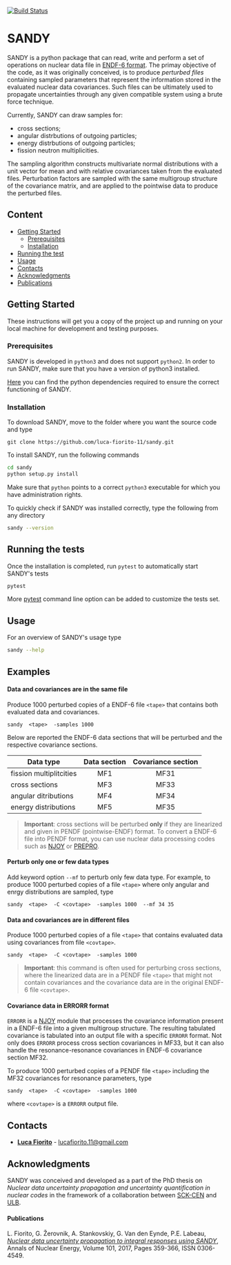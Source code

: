 [![Build Status](https://travis-ci.org/luca-fiorito-11/sandy.svg?branch=devel)](https://travis-ci.org/luca-fiorito-11/sandy)

# SANDY

SANDY is a python package that can read, write and perform a set of operations on nuclear data file in 
[ENDF-6 format](https://www.oecd-nea.org/dbdata/data/manual-endf/endf102.pdf).
The primay objective of the code, as it was originally conceived, is to produce *perturbed files* containing sampled parameters 
that represent the information stored in the evaluated nuclear data covariances.
Such files can be ultimately used to propagate uncertainties through any given compatible system using a brute force technique.

Currently, SANDY can draw samples for:
 - cross sections;
 - angular distrbutions of outgoing particles;
 - energy distrbutions of outgoing particles;
 - fission neutron multiplicities.
 
The sampling algorithm constructs multivariate normal distributions with a unit vector for mean and with relative 
covariances taken from the evaluated files.
Perturbation factors are sampled with the same multigroup structure of the covariance matrix, and are applied to the pointwise 
data to produce the perturbed files. 

## Content

- [Getting Started](#getting-started)
  - [Prerequisites](#prerequisites)
  - [Installation](#installation)
- [Running the test](#running-the-tests)
- [Usage](#usage)
- [Contacts](#contacts)
- [Acknowledgments](#acknowledgments)
- [Publications](#publications)


## Getting Started

These instructions will get you a copy of the project up and running on your local machine for development and testing purposes.

### Prerequisites

SANDY is developed in `python3` and does not support `python2`.
In order to run SANDY, make sure that you have a version of python3 installed.

[Here](requirements.txt) you can find the python dependencies required to ensure the correct functioning of SANDY.

### Installation

To download SANDY, move to the folder where you want the source code and type

```git
git clone https://github.com/luca-fiorito-11/sandy.git
```

To install SANDY, run the following commands

```bash
cd sandy
python setup.py install
```

Make sure that `python` points to a correct `python3` executable for which you have administration rights.

To quickly check if SANDY was installed correctly, type the following from any directory

```bash
sandy --version
```

## Running the tests

Once the installation is completed, run ```pytest``` to automatically start SANDY's tests

```bash
pytest
```

More [pytest](https://docs.pytest.org/en/latest/) command line option can be added to customize the tests set.

## Usage

For an overview of SANDY's usage type

```bash
sandy --help
```

## Examples


#### Data and covariances are in the same file

Produce 1000 perturbed copies of a ENDF-6 file `<tape>` that contains both evaluated data and covariances.
```
sandy  <tape>  -samples 1000
```

Below are reported the ENDF-6 data sections that will be perturbed and the respective covariance sections.

| Data type | Data section | Covariance section |
|----|:----:|:----:|
| fission multiplitcities | MF1 | MF31 |
| cross sections | MF3 | MF33 |
| angular ditributions | MF4 | MF34 |
| energy distributions | MF5 | MF35 |

> __Important__: cross sections will be perturbed __only__ if they are linearized and given in PENDF (pointwise-ENDF) format.
> To convert a ENDF-6 file into PENDF format, you can use nuclear data processing codes such as [NJOY](http://www.njoy21.io/NJOY2016/) or [PREPRO](https://www-nds.iaea.org/public/endf/prepro/).

#### Perturb only one or few data types

Add keyword option `--mf` to perturb only few data type.
For example, to produce 1000 perturbed copies of a file `<tape>` where only angular and enrgy distributions are sampled, type
```
sandy  <tape>  -C <covtape>  -samples 1000  --mf 34 35
```

#### Data and covariances are in different files

Produce 1000 perturbed copies of a file `<tape>` that contains evaluated data using covariances from file `<covtape>`.
```
sandy  <tape>  -C <covtape>  -samples 1000
```

> __Important__: this command is often used for perturbing cross sections, where the linearized data are in a PENDF file `<tape>` that might not contain covariances and the covariance data are in the original ENDF-6 file `<covtape>`.


#### Covariance data in ERRORR format

`ERRORR` is a [NJOY](http://www.njoy21.io/NJOY2016/) module that processes the covariance information present in a ENDF-6 file into a given multigroup structure. The resulting tabulated covariance is tabulated into an output file with a specific `ERRORR` format.
Not only does `ERRORR` process cross section covariances in MF33, but it can also handle the resonance-resonance covariances in ENDF-6 covariance section MF32.

To produce 1000 perturbed copies of a PENDF file `<tape>` including the MF32 covariances for resonance parameters, type
```
sandy  <tape>  -C <covtape>  -samples 1000
```
where `<covtape>` is a `ERRORR` output file.



## <a name="contacts"></a>Contacts

* [**Luca Fiorito**](https://github.com/luca-fiorito-11) - lucafiorito.11@gmail.com

## Acknowledgments

SANDY was conceived and developed as a part of the PhD thesis on *Nuclear data uncertainty propagation and uncertainty quantification in nuclear codes* in the framework of a collaboration between [SCK-CEN](https://www.sckcen.be) and [ULB](http://www.ulb.ac.be).


#### <a name="publications"></a>Publications
L. Fiorito, G. Žerovnik, A. Stankovskiy, G. Van den Eynde, P.E. Labeau, [*Nuclear data uncertainty propagation to integral responses using SANDY*](http://www.sciencedirect.com/science/article/pii/S0306454916305278), Annals of Nuclear Energy, Volume 101, 2017, Pages 359-366, ISSN 0306-4549.






